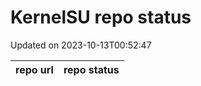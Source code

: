 # KernelSU repo status

Updated on 2023-10-13T00:52:47

| repo url | repo status |
| -------- | -------- | 
